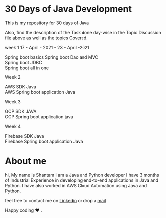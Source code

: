 # 30 Days of Java Development 

This is my repository for 30 days of Java 

Also, find the description of the Task done day-wise in the Topic Discussion file above as well as the topics Covered.

week 1  17 - April - 2021 - 23 - April -2021             

   Spring boot basics 
   Spring boot Dao and MVC    
   Spring boot JDBC   
   Spring boot all in one     
   
      
      
Week 2        

   AWS SDK Java   
   AWS Spring boot application Java   

Week 3    

   GCP SDK JAVA   
    GCP Spring boot application java   
      
Week 4        

   Firebase SDK Java  
   Firebase Spring boot application Java  
      
# About me

hi, My name is Shantam I am a Java and Python developer I have 3 months of Industrial Experience in developing end-to-end applications in Java and Python.
I have also worked in AWS Cloud Automation using Java and Python. 

feel free to contact me on [Linkedin](https://www.linkedin.com/in/shantam-sultania-737) or drop a [mail](Shantam1231@Outlook.com)

Happy coding ❤️ .
